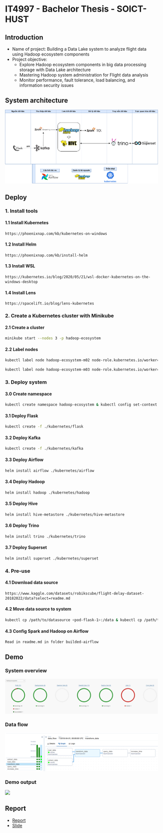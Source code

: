 # IT4997 - Bachelor Thesis - SOICT- HUST

## Introduction
<ul>
  <li>Name of project: Building a Data Lake system to analyze flight data using Hadoop ecosystem components</li>
  <li>Project objective:
    <ul>
      <li>Explore Hadoop ecosystem components in big data processing storage with Data Lake architecture</li>
      <li>Mastering Hadoop system administration for Flight data analysis</li>
      <li>Monitor performance, fault tolerance, load balancing, and information security issues</li>
    </ul>
  </li>
</ul>

## System architecture
  <img src="https://github.com/Tran-Ngoc-Bao/Hadoop_Ecosystem/blob/master/pictures/system/system.png">

## Deploy
### 1. Install tools
#### 1.1 Install Kubernetes
```
https://phoenixnap.com/kb/kubernetes-on-windows
```

#### 1.2 Install Helm
```
https://phoenixnap.com/kb/install-helm
```

#### 1.3 Install WSL
```
https://kubernetes.io/blog/2020/05/21/wsl-docker-kubernetes-on-the-windows-desktop
```

#### 1.4 Install Lens
```
https://spacelift.io/blog/lens-kubernetes
```

### 2. Create a Kubernetes cluster with Minikube
#### 2.1 Create a cluster
```sh
minikube start --nodes 3 -p hadoop-ecosystem
```

#### 2.2 Label nodes
```sh
kubectl label node hadoop-ecosystem-m02 node-role.kubernetes.io/worker=worker & kubectl label nodes hadoop-ecosystem-m02 role=worker
```
```sh
kubectl label node hadoop-ecosystem-m03 node-role.kubernetes.io/worker=worker & kubectl label nodes hadoop-ecosystem-m03 role=worker
```

### 3. Deploy system
#### 3.0 Create namespace
```sh
kubectl create namespace hadoop-ecosystem & kubectl config set-context --current --namespace=hadoop-ecosystem
```

#### 3.1 Deploy Flask
```sh
kubectl create -f ./kubernetes/flask
```

#### 3.2 Deploy Kafka
```sh
kubectl create -f ./kubernetes/kafka
```

#### 3.3 Deploy Airflow
```sh
helm install airflow ./kubernetes/airflow
```

#### 3.4 Deploy Hadoop
```sh
helm install hadoop ./kubernetes/hadoop
```

#### 3.5 Deploy Hive
```sh
helm install hive-metastore ./kubernetes/hive-metastore
```

#### 3.6 Deploy Trino
```sh
helm install trino ./kubernetes/trino
```

#### 3.7 Deploy Superset
```sh
helm install superset ./kubernetes/superset
```

### 4. Pre-use
#### 4.1 Download data source
```
https://www.kaggle.com/datasets/robikscube/flight-delay-dataset-20182022/data?select=readme.md
```

#### 4.2 Move data source to system
```sh
kubectl cp /path/to/datasource <pod-flask-1>:/data & kubectl cp /path/to/datasource <pod-flask-2>:/data
```

#### 4.3 Config Spark and Hadoop on Airflow
```
Read in readme.md in folder builded-airflow
```

## Demo
### System overview
  <img src="https://github.com/Tran-Ngoc-Bao/Hadoop_Ecosystem_With_K8s/blob/master/pictures/report/overview.png">
  
### Data flow
  <img src="https://github.com/Tran-Ngoc-Bao/Hadoop_Ecosystem_With_K8s/blob/master/pictures/result/airflow_result_1.png">
  
### Demo output
  <img src="https://github.com/Tran-Ngoc-Bao/Hadoop_Ecosystem_With_K8s/blob/master/pictures/charts/s%E1%BB%91-chuy%E1%BA%BFn-bay-theo-thang-qua-cac-nam-2024-12-01T13-13-34.441Z.jpg">
  
## Report
<ul>
  <li><a href="https://github.com/Tran-Ngoc-Bao/Hadoop_Ecosystem_With_K8s/blob/master/report/report.pdf">Report</a></li>
  <li><a href="https://github.com/Tran-Ngoc-Bao/Hadoop_Ecosystem_With_K8s/blob/master/report/slide.pptx">Slide</a></li>
</ul>

